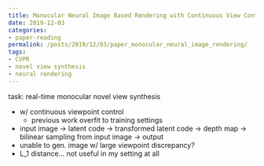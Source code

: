 ```yaml
---
title: Monocular Neural Image Based Rendering with Continuous View Control
date: 2019-12-03
categories:
- paper-reading
permalink: /posts/2019/12/03/paper_monocular_neural_image_rendering/
tags:
- CVPR
- novel view synthesis
- neural rendering
---
```


task: real-time monocular novel view synthesis
- w/ continuous viewpoint control
    - previous work overfit to training settings
- input image -> latent code -> transformed latent code -> depth map -> bilinear sampling from input image -> output
- unable to gen. image w/ large viewpoint discrepancy?
- L_1 distance... not useful in my setting at all
